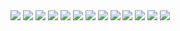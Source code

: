 <img src="g (1).jpg">
<img src="g (2).jpg">
<img src="g (3).jpg">
<img src="g (4).jpg">
<img src="g (5).jpg">
<img src="g (6).jpg">
<img src="g (7).jpg">
<img src="g (8).jpg">
<img src="g (9).jpg">
<img src="g (10).jpg">
<img src="g (11).jpg">
<img src="g (12).jpg">
<img src="g (13).jpg">